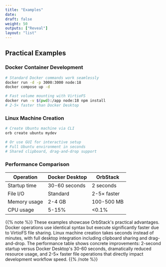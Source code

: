 ```yaml
---
title: "Examples"
date: 
draft: false
weight: 50
outputs: ["Reveal"]
layout: "list"
---
```


## Practical Examples

### Docker Container Development
```bash
# Standard Docker commands work seamlessly
docker run -d -p 3000:3000 node:18
docker compose up -d

# Fast volume mounting with VirtioFS
docker run -v $(pwd):/app node:18 npm install
# 2-5× faster than Docker Desktop
```

### Linux Machine Creation
```bash
# Create Ubuntu machine via CLI
orb create ubuntu mydev

# Or use GUI for interactive setup
# Full Ubuntu environment in seconds
# Shared clipboard, drag-and-drop support
```

### Performance Comparison
| Operation | Docker Desktop | OrbStack |
|-----------|----------------|----------|
| Startup time | 30-60 seconds | 2 seconds |
| File I/O | Standard | 2-5× faster |
| Memory usage | 2-4 GB | 100-500 MB |
| CPU usage | 5-15% | <0.1% |

{{% note %}}
These examples showcase OrbStack's practical advantages. Docker operations use identical syntax but execute significantly faster due to VirtioFS file sharing. Linux machine creation takes seconds instead of minutes, with full desktop integration including clipboard sharing and drag-and-drop. The performance table shows concrete improvements: 2-second startup versus Docker Desktop's 30-60 seconds, dramatically reduced resource usage, and 2-5× faster file operations that directly impact development workflow speed.
{{% /note %}}
